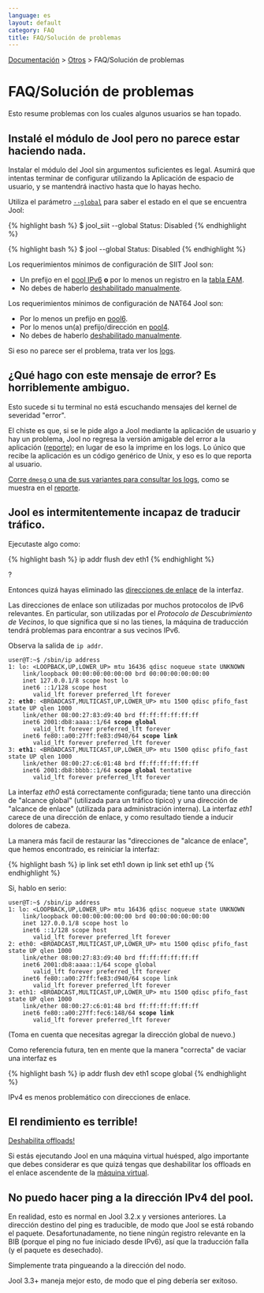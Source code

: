 ```yaml
---
language: es
layout: default
category: FAQ
title: FAQ/Solución de problemas
---
```


[Documentación](documentation.html) > [Otros](documentation.html#miscellaneous) > FAQ/Solución de problemas

# FAQ/Solución de problemas

Esto resume problemas con los cuales algunos usuarios se han topado.


## Instalé el módulo de Jool pero no parece estar haciendo nada.

Instalar el módulo del Jool sin argumentos suficientes es legal. Asumirá que intentas terminar de configurar utilizando la Aplicación de espacio de usuario, y se mantendrá inactivo hasta que lo hayas hecho.

Utiliza el parámetro [`--global`](usr-flags-global.html#description) para saber el estado en el que se encuentra Jool:

{% highlight bash %}
$ jool_siit --global
  Status: Disabled
{% endhighlight %}

{% highlight bash %}
$ jool --global
  Status: Disabled
{% endhighlight %}

Los requerimientos mínimos de configuración de SIIT Jool son:

- Un prefijo en el [pool IPv6](usr-flags-pool6.html) **o** por lo menos un registro en la [tabla EAM](usr-flags-eamt.html).
- No debes de haberlo [deshabilitado manualmente](usr-flags-global.html#enable---disable).

Los requerimientos mínimos de configuración de NAT64 Jool son:

- Por lo menos un prefijo en [pool6](usr-flags-pool6.html).
- Por lo menos un(a) prefijo/dirección en [pool4](usr-flags-pool4.html).
- No debes de haberlo [deshabilitado manualmente](usr-flags-global.html#enable---disable).


Si eso no parece ser el problema, trata ver los [logs](#logging.html).

## ¿Qué hago con este mensaje de error? Es horriblemente ambiguo.

Esto sucede si tu terminal no está escuchando mensajes del kernel de severidad "error".

El chiste es que, si se le pide algo a Jool mediante la aplicación de usuario y hay un problema, Jool no regresa la versión amigable del error a la aplicación ([reporte](https://github.com/NICMx/NAT64/issues/169)); en lugar de eso la imprime en los logs. Lo único que recibe la aplicación es un código genérico de Unix, y eso es lo que reporta al usuario.

[Corre `dmesg` o una de sus variantes para consultar los logs](#logging.html), como se muestra en el [reporte](https://github.com/NICMx/NAT64/issues/169).

## Jool es intermitentemente incapaz de traducir tráfico.

Ejecutaste algo como:

{% highlight bash %}
ip addr flush dev eth1
{% endhighlight %}

?

Entonces quizá hayas eliminado las [direcciones de enlace](http://es.wikipedia.org/wiki/Direcci%C3%B3n_de_Enlace-Local) de la interfaz.

Las direcciones de enlace son utilizadas por muchos protocolos de IPv6 relevantes. En particular, son utilizadas por el *Protocolo de Descubrimiento de Vecinos*, lo que significa que si no las tienes, la máquina de traducción tendrá problemas para encontrar a sus vecinos IPv6.

Observa la salida de `ip addr`.

<div class="highlight"><pre><code class="bash">user@T:~$ /sbin/ip address
1: lo: &lt;LOOPBACK,UP,LOWER_UP&gt; mtu 16436 qdisc noqueue state UNKNOWN 
    link/loopback 00:00:00:00:00:00 brd 00:00:00:00:00:00
    inet 127.0.0.1/8 scope host lo
    inet6 ::1/128 scope host 
       valid_lft forever preferred_lft forever
2: <strong>eth0</strong>: &lt;BROADCAST,MULTICAST,UP,LOWER_UP&gt; mtu 1500 qdisc pfifo_fast state UP qlen 1000
    link/ether 08:00:27:83:d9:40 brd ff:ff:ff:ff:ff:ff
    inet6 2001:db8:aaaa::1/64 <strong>scope global</strong> 
       valid_lft forever preferred_lft forever
    inet6 fe80::a00:27ff:fe83:d940/64 <strong>scope link</strong> 
       valid_lft forever preferred_lft forever
3: <strong>eth1</strong>: &lt;BROADCAST,MULTICAST,UP,LOWER_UP&gt; mtu 1500 qdisc pfifo_fast state UP qlen 1000
    link/ether 08:00:27:c6:01:48 brd ff:ff:ff:ff:ff:ff
    inet6 2001:db8:bbbb::1/64 <strong>scope global</strong> tentative 
       valid_lft forever preferred_lft forever
</code></pre></div>

La interfaz _eth0_ está correctamente configurada; tiene tanto una dirección de "alcance global" (utilizada para un tráfico típico) y una dirección de "alcance de enlace" (utilizada para administración interna). La interfaz _eth1_ carece de una dirección de enlace, y como resultado tiende a inducir dolores de cabeza.

La manera más facil de restaurar las "direcciones de "alcance de enlace", que hemos encontrado, es reiniciar la interfaz:

{% highlight bash %}
ip link set eth1 down
ip link set eth1 up
{% endhighlight %}

Si, hablo en serio:

<div class="highlight"><pre><code class="bash">user@T:~$ /sbin/ip address
1: lo: &lt;LOOPBACK,UP,LOWER_UP&gt; mtu 16436 qdisc noqueue state UNKNOWN 
    link/loopback 00:00:00:00:00:00 brd 00:00:00:00:00:00
    inet 127.0.0.1/8 scope host lo
    inet6 ::1/128 scope host 
       valid_lft forever preferred_lft forever
2: eth0: &lt;BROADCAST,MULTICAST,UP,LOWER_UP&gt; mtu 1500 qdisc pfifo_fast state UP qlen 1000
    link/ether 08:00:27:83:d9:40 brd ff:ff:ff:ff:ff:ff
    inet6 2001:db8:aaaa::1/64 scope global 
       valid_lft forever preferred_lft forever
    inet6 fe80::a00:27ff:fe83:d940/64 scope link 
       valid_lft forever preferred_lft forever
3: eth1: &lt;BROADCAST,MULTICAST,UP,LOWER_UP> mtu 1500 qdisc pfifo_fast state UP qlen 1000
    link/ether 08:00:27:c6:01:48 brd ff:ff:ff:ff:ff:ff
    inet6 fe80::a00:27ff:fec6:148/64 <strong>scope link</strong> 
       valid_lft forever preferred_lft forever
</code></pre></div>

(Toma en cuenta que necesitas agregar la dirección global de nuevo.)

Como referencia futura, ten en mente que la manera "correcta" de vaciar una interfaz es


{% highlight bash %}
ip addr flush dev eth1 scope global
{% endhighlight %}

IPv4 es menos problemático con direcciones de enlace.


## El rendimiento es terrible!

[Deshabilita offloads!](offloading.html)

Si estás ejecutando Jool en una máquina virtual huésped, algo importante que debes considerar es que quizá tengas que deshabilitar los offloads en el enlace ascendente de la [máquina virtual](http://en.wikipedia.org/wiki/Hypervisor).

## No puedo hacer ping a la dirección IPv4 del pool.

En realidad, esto es normal en Jool 3.2.x y versiones anteriores. La dirección destino del ping es traducible, de modo que Jool se está robando el paquete. Desafortunadamente, no tiene ningún registro relevante en la BIB (porque el ping no fue iniciado desde IPv6), así que la traducción falla (y el paquete es desechado).

Simplemente trata pingueando a la dirección del nodo.

Jool 3.3+ maneja mejor esto, de modo que el ping debería ser exitoso.


